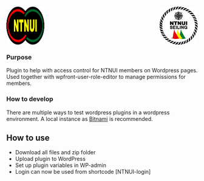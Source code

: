 <p style="display:flex;justify-content: space-between;">
<img width="100" src="img/ntnui.svg" />
<img height="100" src="img/ntnui-seiling.png" />
</p>

### Purpose
Plugin to help with access control for NTNUI members on Wordpress pages.
Used together with wpfront-user-role-editor to manage permissions for members.

### How to develop
There are multiple ways to test wordpress plugins in a wordpress environment. A local instance as [Bitnami](https://bitnami.com) is recommended.

## How to use
- Download all files and zip folder
- Upload plugin to WordPress
- Set up plugin variables in WP-admin
- Login can now be used from shortcode [NTNUI-login]